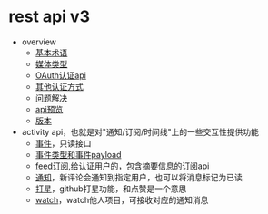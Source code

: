 # rest api v3 

- overview
  - [基本术语](/todo/skill/github-api-v3/overview/hello.md)
  - [媒体类型](/todo/skill/github-api-v3/overview/media-types.md)
  - [OAuth认证api](/todo/skill/github-api-v3/overview/oauth-api.md)
  - [其他认证方式](/todo/skill/github-api-v3/overview/other-auth.md)
  - [问题解决](/todo/skill/github-api-v3/overview/trouble-shooting.md)
  - [api预览](/todo/skill/github-api-v3/overview/api-previews.md)
  - [版本](/todo/skill/github-api-v3/overview/versions.md)
- activity api，也就是对"通知/订阅/时间线"上的一些交互性提供功能
  - [事件](/todo/skill/github-api-v3/activity/events.md)，只读接口
  - [事件类型和事件payload](/todo/skill/github-api-v3/activity/event-payload.md)
  - [feed订阅](/todo/skill/github-api-v3/activity/feeds.md),给认证用户的，包含摘要信息的订阅api
  - [通知](/todo/skill/github-api-v3/activity/notifications.md)，新评论会通知到指定用户，也可以将消息标记为已读
  - [打星](/todo/skill/github-api-v3/activity/starring.md)，github打星功能，和点赞是一个意思
  - [watch](/todo/skill/github-api-v3/activity/watching.md)，watch他人项目，可接收对应的通知消息
